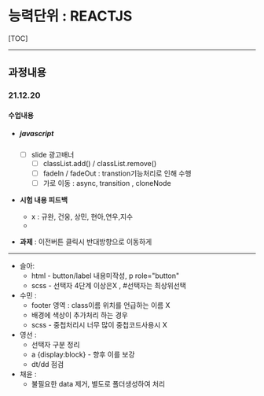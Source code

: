 # 능력단위 : REACTJS

[TOC]

---

## 과정내용

### 21.12.20

#### 수업내용

- ##### javascript

  - [ ] slide 광고배너
    - [ ] classList.add() / classList.remove()
    - [ ] fadeIn / fadeOut : transtion기능처리로 인해 수행
    - [ ] 가로 이동 : async, transition , cloneNode
  
- **시험 내용 피드백**

  - x : 규완, 건웅, 상민, 현아,연우,지수
  - 
  
- **과제** : 이전버튼 클릭시 반대방향으로 이동하게 

---

- 슬아: 
  - html - button/label 내용미작성, p role="button"
  - scss - 선택자 4단계 이상은X , #선택자는 최상위선택
- 수민 :
  - footer 영역 : class이름 위치를 언급하는 이름 X
  - 배경에 색상이 추가처리 하는 경우 
  - scss - 중첩처리시 너무 많이 중첩코드사용시 X
- 영선 :
  - 선택자 구분 정리
  - a {display:block} - 향후 이를 보강
  - dt/dd 점검
- 채윤 :
  - 불필요한 data 제거, 별도로 폴더생성하여 처리





